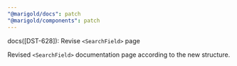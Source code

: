 ```yaml
---
"@marigold/docs": patch
"@marigold/components": patch
---
```


docs([DST-628]): Revise `<SearchField>` page

Revised `<SearchField>` documentation page according to the new structure.
